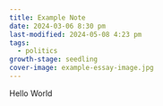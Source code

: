 ```yaml
---
title: Example Note
date: 2024-03-06 8:30 pm
last-modified: 2024-05-08 4:23 pm
tags:
  - politics
growth-stage: seedling
cover-image: example-essay-image.jpg
---
```

Hello World